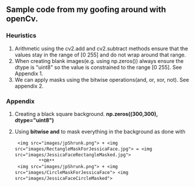 ## Sample code from my goofing around with openCv.



### Heuristics
1. Arithmetic using the cv2.add and cv2.subtract methods ensure that the values stay in the range of [0 255] and do not wrap around that range.
2. When creating blank images(e.g. using np.zeros()) always ensure the dtype is "uint8" so the value is constrained to the range [0 255]. See Appendix 1.
3. We can apply masks using the bitwise operations(and, or, xor, not). See appendix 2.

### Appendix
1. Creating a black square background.
        **np.zeros((300,300), dtype="uint8")**

2. Using **bitwise and** to mask everything in the background as done with 

        <img src="images/jpShrunk.png"> + <img src="images/RectangleMaskForJessicaFace.jpg"> = <img src="images/JessicaFaceRectangleMasked.jpg">
                **OR**
        <img src="images/jpShrunk.png"> + <img src="images/CircleMaskForJessicaFace"> <img src="images/JessicaFaceCircleMasked">